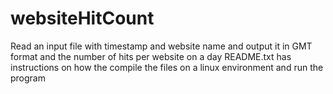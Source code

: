 # websiteHitCount
Read an input file with timestamp and website name and output it in GMT format and the number of hits per website on a day
README.txt has instructions on how the compile the files on a linux environment and run the program
